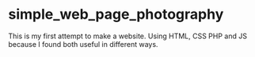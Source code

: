 # simple_web_page_photography
This is my first attempt to make a website. Using HTML, CSS PHP and JS because I found both useful in different ways.
